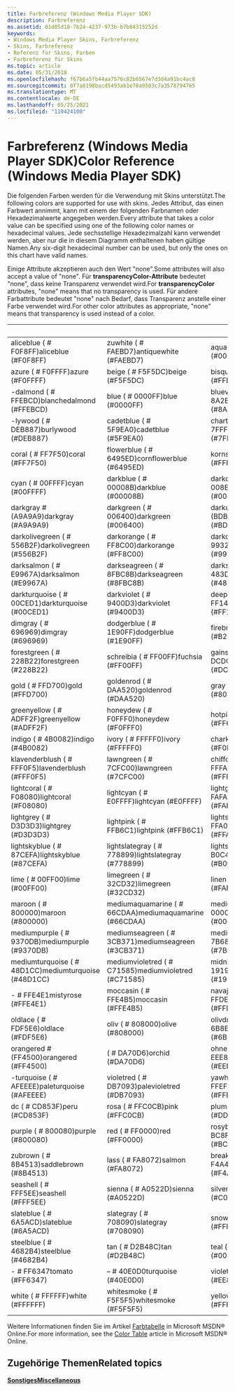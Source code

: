 ```yaml
---
title: Farbreferenz (Windows Media Player SDK)
description: Farbreferenz
ms.assetid: 01d05d18-7b24-4237-973b-b7b84315252d
keywords:
- Windows Media Player Skins, Farbreferenz
- Skins, Farbreferenz
- Referenz für Skins, Farben
- Farbreferenz für Skins
ms.topic: article
ms.date: 05/31/2018
ms.openlocfilehash: f67b6a5fb44aa7576c82b6567e7d3d4a91bc4ac8
ms.sourcegitcommit: 0f7a8198bacd5493ab1e78a9583c7a3578794765
ms.translationtype: MT
ms.contentlocale: de-DE
ms.lasthandoff: 05/25/2021
ms.locfileid: "110424100"
---
```

# <a name="color-reference-windows-media-player-sdk"></a><span data-ttu-id="579e8-107">Farbreferenz (Windows Media Player SDK)</span><span class="sxs-lookup"><span data-stu-id="579e8-107">Color Reference (Windows Media Player SDK)</span></span>

<span data-ttu-id="579e8-108">Die folgenden Farben werden für die Verwendung mit Skins unterstützt.</span><span class="sxs-lookup"><span data-stu-id="579e8-108">The following colors are supported for use with skins.</span></span> <span data-ttu-id="579e8-109">Jedes Attribut, das einen Farbwert annimmt, kann mit einem der folgenden Farbnamen oder Hexadezimalwerte angegeben werden.</span><span class="sxs-lookup"><span data-stu-id="579e8-109">Every attribute that takes a color value can be specified using one of the following color names or hexadecimal values.</span></span> <span data-ttu-id="579e8-110">Jede sechsstellige Hexadezimalzahl kann verwendet werden, aber nur die in diesem Diagramm enthaltenen haben gültige Namen.</span><span class="sxs-lookup"><span data-stu-id="579e8-110">Any six-digit hexadecimal number can be used, but only the ones on this chart have valid names.</span></span>

<span data-ttu-id="579e8-111">Einige Attribute akzeptieren auch den Wert "none".</span><span class="sxs-lookup"><span data-stu-id="579e8-111">Some attributes will also accept a value of "none".</span></span> <span data-ttu-id="579e8-112">Für **transparencyColor-Attribute** bedeutet "none", dass keine Transparenz verwendet wird.</span><span class="sxs-lookup"><span data-stu-id="579e8-112">For **transparencyColor** attributes, "none" means that no transparency is used.</span></span> <span data-ttu-id="579e8-113">Für andere Farbattribute bedeutet "none" nach Bedarf, dass Transparenz anstelle einer Farbe verwendet wird.</span><span class="sxs-lookup"><span data-stu-id="579e8-113">For other color attributes as appropriate, "none" means that transparency is used instead of a color.</span></span>



|          &nbsp;            |            &nbsp;           |             &nbsp;              |           &nbsp;             |
|----------------------------|-----------------------------|---------------------------------|------------------------------|
| <span data-ttu-id="579e8-114">aliceblue ( \# F0F8FF)</span><span class="sxs-lookup"><span data-stu-id="579e8-114">aliceblue (\#F0F8FF)</span></span>       | <span data-ttu-id="579e8-115">zuwhite ( \# FAEBD7)</span><span class="sxs-lookup"><span data-stu-id="579e8-115">antiquewhite (\#FAEBD7)</span></span>     | <span data-ttu-id="579e8-116">aqua ( \# 00FFFF)</span><span class="sxs-lookup"><span data-stu-id="579e8-116">aqua (\#00FFFF)</span></span>                 | <span data-ttu-id="579e8-117">aquamarine ( \# 7FFFD4)</span><span class="sxs-lookup"><span data-stu-id="579e8-117">aquamarine (\#7FFFD4)</span></span>        |
| <span data-ttu-id="579e8-118">azure ( \# F0FFFF)</span><span class="sxs-lookup"><span data-stu-id="579e8-118">azure (\#F0FFFF)</span></span>           | <span data-ttu-id="579e8-119">beige ( \# F5F5DC)</span><span class="sxs-lookup"><span data-stu-id="579e8-119">beige (\#F5F5DC)</span></span>            | <span data-ttu-id="579e8-120">bisque ( \# FFE4C4)</span><span class="sxs-lookup"><span data-stu-id="579e8-120">bisque (\#FFE4C4)</span></span>               | <span data-ttu-id="579e8-121">black ( \# 000000)</span><span class="sxs-lookup"><span data-stu-id="579e8-121">black (\#000000)</span></span>             |
| <span data-ttu-id="579e8-122">-dalmond ( \# FFEBCD)</span><span class="sxs-lookup"><span data-stu-id="579e8-122">blanchedalmond (\#FFEBCD)</span></span>  | <span data-ttu-id="579e8-123">blue ( \# 0000FF)</span><span class="sxs-lookup"><span data-stu-id="579e8-123">blue (\#0000FF)</span></span>             | <span data-ttu-id="579e8-124">blueviolet ( \# 8A2BE2)</span><span class="sxs-lookup"><span data-stu-id="579e8-124">blueviolet (\#8A2BE2)</span></span>           | <span data-ttu-id="579e8-125">brown ( \# A52A2A)</span><span class="sxs-lookup"><span data-stu-id="579e8-125">brown (\#A52A2A)</span></span>             |
| <span data-ttu-id="579e8-126">-lywood ( \# DEB887)</span><span class="sxs-lookup"><span data-stu-id="579e8-126">burlywood (\#DEB887)</span></span>       | <span data-ttu-id="579e8-127">cadetblue ( \# 5F9EA0)</span><span class="sxs-lookup"><span data-stu-id="579e8-127">cadetblue (\#5F9EA0)</span></span>        | <span data-ttu-id="579e8-128">chartreuse ( \# 7FFF00)</span><span class="sxs-lookup"><span data-stu-id="579e8-128">chartreuse (\#7FFF00)</span></span>           | <span data-ttu-id="579e8-129">chocolate ( \# D2691E)</span><span class="sxs-lookup"><span data-stu-id="579e8-129">chocolate (\#D2691E)</span></span>         |
| <span data-ttu-id="579e8-130">coral ( \# FF7F50)</span><span class="sxs-lookup"><span data-stu-id="579e8-130">coral (\#FF7F50)</span></span>           | <span data-ttu-id="579e8-131">flowerblue ( \# 6495ED)</span><span class="sxs-lookup"><span data-stu-id="579e8-131">cornflowerblue (\#6495ED)</span></span>   | <span data-ttu-id="579e8-132">kornsilk ( \# FFF8DC)</span><span class="sxs-lookup"><span data-stu-id="579e8-132">cornsilk (\#FFF8DC)</span></span>             | <span data-ttu-id="579e8-133">crimson ( \# DC143C)</span><span class="sxs-lookup"><span data-stu-id="579e8-133">crimson (\#DC143C)</span></span>           |
| <span data-ttu-id="579e8-134">cyan ( \# 00FFFF)</span><span class="sxs-lookup"><span data-stu-id="579e8-134">cyan (\#00FFFF)</span></span>            | <span data-ttu-id="579e8-135">darkblue ( \# 00008B)</span><span class="sxs-lookup"><span data-stu-id="579e8-135">darkblue (\#00008B)</span></span>         | <span data-ttu-id="579e8-136">darkcyan ( \# 008B8B)</span><span class="sxs-lookup"><span data-stu-id="579e8-136">darkcyan (\#008B8B)</span></span>             | <span data-ttu-id="579e8-137">darkppeenrod ( \# B8860B)</span><span class="sxs-lookup"><span data-stu-id="579e8-137">darkgoldenrod (\#B8860B)</span></span>     |
| <span data-ttu-id="579e8-138">darkgray \# (A9A9A9)</span><span class="sxs-lookup"><span data-stu-id="579e8-138">darkgray (\#A9A9A9)</span></span>        | <span data-ttu-id="579e8-139">darkgreen ( \# 006400)</span><span class="sxs-lookup"><span data-stu-id="579e8-139">darkgreen (\#006400)</span></span>        | <span data-ttu-id="579e8-140">darkunkowki \# (BDB76B)</span><span class="sxs-lookup"><span data-stu-id="579e8-140">darkkhaki (\#BDB76B)</span></span>            | <span data-ttu-id="579e8-141">darkmagenta ( \# 8B008B)</span><span class="sxs-lookup"><span data-stu-id="579e8-141">darkmagenta (\#8B008B)</span></span>       |
| <span data-ttu-id="579e8-142">darkolivegreen ( \# 556B2F)</span><span class="sxs-lookup"><span data-stu-id="579e8-142">darkolivegreen (\#556B2F)</span></span>  | <span data-ttu-id="579e8-143">darkorange ( \# FF8C00)</span><span class="sxs-lookup"><span data-stu-id="579e8-143">darkorange (\#FF8C00)</span></span>       | <span data-ttu-id="579e8-144">darkorchid ( \# 9932CC)</span><span class="sxs-lookup"><span data-stu-id="579e8-144">darkorchid (\#9932CC)</span></span>           | <span data-ttu-id="579e8-145">darkred ( \# 8B0000)</span><span class="sxs-lookup"><span data-stu-id="579e8-145">darkred (\#8B0000)</span></span>           |
| <span data-ttu-id="579e8-146">darksalmon ( \# E9967A)</span><span class="sxs-lookup"><span data-stu-id="579e8-146">darksalmon (\#E9967A)</span></span>      | <span data-ttu-id="579e8-147">darkseagreen ( \# 8FBC8B)</span><span class="sxs-lookup"><span data-stu-id="579e8-147">darkseagreen (\#8FBC8B)</span></span>     | <span data-ttu-id="579e8-148">darkslateblue ( \# 483D8B)</span><span class="sxs-lookup"><span data-stu-id="579e8-148">darkslateblue (\#483D8B)</span></span>        | <span data-ttu-id="579e8-149">darkslategray ( \# 2F4F4F)</span><span class="sxs-lookup"><span data-stu-id="579e8-149">darkslategray (\#2F4F4F)</span></span>     |
| <span data-ttu-id="579e8-150">darkturquoise ( \# 00CED1)</span><span class="sxs-lookup"><span data-stu-id="579e8-150">darkturquoise (\#00CED1)</span></span>   | <span data-ttu-id="579e8-151">darkviolet ( \# 9400D3)</span><span class="sxs-lookup"><span data-stu-id="579e8-151">darkviolet (\#9400D3)</span></span>       | <span data-ttu-id="579e8-152">deeppink ( \# FF1493)</span><span class="sxs-lookup"><span data-stu-id="579e8-152">deeppink (\#FF1493)</span></span>             | <span data-ttu-id="579e8-153">deepskyblue ( \# 00BFFF)</span><span class="sxs-lookup"><span data-stu-id="579e8-153">deepskyblue (\#00BFFF)</span></span>       |
| <span data-ttu-id="579e8-154">dimgray ( \# 696969)</span><span class="sxs-lookup"><span data-stu-id="579e8-154">dimgray (\#696969)</span></span>         | <span data-ttu-id="579e8-155">dodgerblue ( \# 1E90FF)</span><span class="sxs-lookup"><span data-stu-id="579e8-155">dodgerblue (\#1E90FF)</span></span>       | <span data-ttu-id="579e8-156">firebrick ( \# B22222)</span><span class="sxs-lookup"><span data-stu-id="579e8-156">firebrick (\#B22222)</span></span>            | <span data-ttu-id="579e8-157">white ( \# FFFAF0)</span><span class="sxs-lookup"><span data-stu-id="579e8-157">floralwhite (\#FFFAF0)</span></span>       |
| <span data-ttu-id="579e8-158">forestgreen ( \# 228B22)</span><span class="sxs-lookup"><span data-stu-id="579e8-158">forestgreen (\#228B22)</span></span>     | <span data-ttu-id="579e8-159">schreibia ( \# FF00FF)</span><span class="sxs-lookup"><span data-stu-id="579e8-159">fuchsia (\#FF00FF)</span></span>          | <span data-ttu-id="579e8-160">gainsboro ( \# DCDCDC)</span><span class="sxs-lookup"><span data-stu-id="579e8-160">gainsboro (\#DCDCDC)</span></span>            | <span data-ttu-id="579e8-161">ghostwhite ( \# F8F8FF)</span><span class="sxs-lookup"><span data-stu-id="579e8-161">ghostwhite (\#F8F8FF)</span></span>        |
| <span data-ttu-id="579e8-162">gold ( \# FFD700)</span><span class="sxs-lookup"><span data-stu-id="579e8-162">gold (\#FFD700)</span></span>            | <span data-ttu-id="579e8-163">goldenrod ( \# DAA520)</span><span class="sxs-lookup"><span data-stu-id="579e8-163">goldenrod (\#DAA520)</span></span>        | <span data-ttu-id="579e8-164">gray ( \# 808080)</span><span class="sxs-lookup"><span data-stu-id="579e8-164">gray (\#808080)</span></span>                 | <span data-ttu-id="579e8-165">green ( \# 008000)</span><span class="sxs-lookup"><span data-stu-id="579e8-165">green (\#008000)</span></span>             |
| <span data-ttu-id="579e8-166">greenyellow ( \# ADFF2F)</span><span class="sxs-lookup"><span data-stu-id="579e8-166">greenyellow (\#ADFF2F)</span></span>     | <span data-ttu-id="579e8-167">honeydew ( \# F0FFF0)</span><span class="sxs-lookup"><span data-stu-id="579e8-167">honeydew (\#F0FFF0)</span></span>         | <span data-ttu-id="579e8-168">hotpink ( \# FF69B4)</span><span class="sxs-lookup"><span data-stu-id="579e8-168">hotpink (\#FF69B4)</span></span>              | <span data-ttu-id="579e8-169">indiared ( \# CD5C5C)</span><span class="sxs-lookup"><span data-stu-id="579e8-169">indianred (\#CD5C5C)</span></span>         |
| <span data-ttu-id="579e8-170">indigo ( \# 4B0082)</span><span class="sxs-lookup"><span data-stu-id="579e8-170">indigo (\#4B0082)</span></span>          | <span data-ttu-id="579e8-171">ivory ( \# FFFFF0)</span><span class="sxs-lookup"><span data-stu-id="579e8-171">ivory (\#FFFFF0)</span></span>            | <span data-ttu-id="579e8-172">charki \# (F0E68C)</span><span class="sxs-lookup"><span data-stu-id="579e8-172">khaki (\#F0E68C)</span></span>                | <span data-ttu-id="579e8-173">klavender ( \# E6E6FA)</span><span class="sxs-lookup"><span data-stu-id="579e8-173">lavender (\#E6E6FA)</span></span>          |
| <span data-ttu-id="579e8-174">klavenderblush ( \# FFF0F5)</span><span class="sxs-lookup"><span data-stu-id="579e8-174">lavenderblush (\#FFF0F5)</span></span>   | <span data-ttu-id="579e8-175">lawngreen ( \# 7CFC00)</span><span class="sxs-lookup"><span data-stu-id="579e8-175">lawngreen (\#7CFC00)</span></span>        | <span data-ttu-id="579e8-176">chiffon ( \# FFFACD)</span><span class="sxs-lookup"><span data-stu-id="579e8-176">lemonchiffon (\#FFFACD)</span></span>         | <span data-ttu-id="579e8-177">lightblue ( \# ADD8E6)</span><span class="sxs-lookup"><span data-stu-id="579e8-177">lightblue (\#ADD8E6)</span></span>         |
| <span data-ttu-id="579e8-178">lightcoral ( \# F08080)</span><span class="sxs-lookup"><span data-stu-id="579e8-178">lightcoral (\#F08080)</span></span>      | <span data-ttu-id="579e8-179">lightcyan ( \# E0FFFF)</span><span class="sxs-lookup"><span data-stu-id="579e8-179">lightcyan (\#E0FFFF)</span></span>        | <span data-ttu-id="579e8-180">lightglühenrodyellow ( \# FAFAD2)</span><span class="sxs-lookup"><span data-stu-id="579e8-180">lightgoldenrodyellow (\#FAFAD2)</span></span> | <span data-ttu-id="579e8-181">lightgreen ( \# 90EE90)</span><span class="sxs-lookup"><span data-stu-id="579e8-181">lightgreen (\#90EE90)</span></span>        |
| <span data-ttu-id="579e8-182">lightgrey ( \# D3D3D3)</span><span class="sxs-lookup"><span data-stu-id="579e8-182">lightgrey (\#D3D3D3)</span></span>       | <span data-ttu-id="579e8-183">lightpink ( \# FFB6C1)</span><span class="sxs-lookup"><span data-stu-id="579e8-183">lightpink (\#FFB6C1)</span></span>        | <span data-ttu-id="579e8-184">lightsalmon ( \# FFA07A)</span><span class="sxs-lookup"><span data-stu-id="579e8-184">lightsalmon (\#FFA07A)</span></span>          | <span data-ttu-id="579e8-185">lightseagreen ( \# 20B2AA)</span><span class="sxs-lookup"><span data-stu-id="579e8-185">lightseagreen (\#20B2AA)</span></span>     |
| <span data-ttu-id="579e8-186">lightskyblue ( \# 87CEFA)</span><span class="sxs-lookup"><span data-stu-id="579e8-186">lightskyblue (\#87CEFA)</span></span>    | <span data-ttu-id="579e8-187">lightslategray ( \# 778899)</span><span class="sxs-lookup"><span data-stu-id="579e8-187">lightslategray (\#778899)</span></span>   | <span data-ttu-id="579e8-188">lightsteelblue ( \# B0C4DE)</span><span class="sxs-lookup"><span data-stu-id="579e8-188">lightsteelblue (\#B0C4DE)</span></span>       | <span data-ttu-id="579e8-189">lightyellow ( \# FFFFE0)</span><span class="sxs-lookup"><span data-stu-id="579e8-189">lightyellow (\#FFFFE0)</span></span>       |
| <span data-ttu-id="579e8-190">lime ( \# 00FF00)</span><span class="sxs-lookup"><span data-stu-id="579e8-190">lime (\#00FF00)</span></span>            | <span data-ttu-id="579e8-191">limegreen ( \# 32CD32)</span><span class="sxs-lookup"><span data-stu-id="579e8-191">limegreen (\#32CD32)</span></span>        | <span data-ttu-id="579e8-192">linen ( \# FAF0E6)</span><span class="sxs-lookup"><span data-stu-id="579e8-192">linen (\#FAF0E6)</span></span>                | <span data-ttu-id="579e8-193">magenta ( \# FF00FF)</span><span class="sxs-lookup"><span data-stu-id="579e8-193">magenta (\#FF00FF)</span></span>           |
| <span data-ttu-id="579e8-194">maroon ( \# 800000)</span><span class="sxs-lookup"><span data-stu-id="579e8-194">maroon (\#800000)</span></span>          | <span data-ttu-id="579e8-195">mediumaquamarine ( \# 66CDAA)</span><span class="sxs-lookup"><span data-stu-id="579e8-195">mediumaquamarine (\#66CDAA)</span></span> | <span data-ttu-id="579e8-196">mediumblue ( \# 0000CD)</span><span class="sxs-lookup"><span data-stu-id="579e8-196">mediumblue (\#0000CD)</span></span>           | <span data-ttu-id="579e8-197">mediumorchid ( \# BA55D3)</span><span class="sxs-lookup"><span data-stu-id="579e8-197">mediumorchid (\#BA55D3)</span></span>      |
| <span data-ttu-id="579e8-198">mediumpurple ( \# 9370DB)</span><span class="sxs-lookup"><span data-stu-id="579e8-198">mediumpurple (\#9370DB)</span></span>    | <span data-ttu-id="579e8-199">mediumseagreen ( \# 3CB371)</span><span class="sxs-lookup"><span data-stu-id="579e8-199">mediumseagreen (\#3CB371)</span></span>   | <span data-ttu-id="579e8-200">mediumslateblue ( \# 7B68EE)</span><span class="sxs-lookup"><span data-stu-id="579e8-200">mediumslateblue (\#7B68EE)</span></span>      | <span data-ttu-id="579e8-201">mediumspringgreen ( \# 00FA9A)</span><span class="sxs-lookup"><span data-stu-id="579e8-201">mediumspringgreen (\#00FA9A)</span></span> |
| <span data-ttu-id="579e8-202">mediumturquoise ( \# 48D1CC)</span><span class="sxs-lookup"><span data-stu-id="579e8-202">mediumturquoise (\#48D1CC)</span></span> | <span data-ttu-id="579e8-203">mediumvioletred ( \# C71585)</span><span class="sxs-lookup"><span data-stu-id="579e8-203">mediumvioletred (\#C71585)</span></span>  | <span data-ttu-id="579e8-204">midnightblue ( \# 191970)</span><span class="sxs-lookup"><span data-stu-id="579e8-204">midnightblue (\#191970)</span></span>         | <span data-ttu-id="579e8-205">mintcream ( \# F5FFFA)</span><span class="sxs-lookup"><span data-stu-id="579e8-205">mintcream (\#F5FFFA)</span></span>         |
| <span data-ttu-id="579e8-206">- \# FFE4E1</span><span class="sxs-lookup"><span data-stu-id="579e8-206">mistyrose (\#FFE4E1)</span></span>       | <span data-ttu-id="579e8-207">moccasin ( \# FFE4B5)</span><span class="sxs-lookup"><span data-stu-id="579e8-207">moccasin (\#FFE4B5)</span></span>         | <span data-ttu-id="579e8-208">navajowhite ( \# FFDEAD)</span><span class="sxs-lookup"><span data-stu-id="579e8-208">navajowhite (\#FFDEAD)</span></span>          | <span data-ttu-id="579e8-209">ohne ( \# 000080)</span><span class="sxs-lookup"><span data-stu-id="579e8-209">navy (\#000080)</span></span>              |
| <span data-ttu-id="579e8-210">oldlace ( \# FDF5E6)</span><span class="sxs-lookup"><span data-stu-id="579e8-210">oldlace (\#FDF5E6)</span></span>         | <span data-ttu-id="579e8-211">oliv ( \# 808000)</span><span class="sxs-lookup"><span data-stu-id="579e8-211">olive (\#808000)</span></span>            | <span data-ttu-id="579e8-212">olivdrab ( \# 6B8E23)</span><span class="sxs-lookup"><span data-stu-id="579e8-212">olivedrab (\#6B8E23)</span></span>            | <span data-ttu-id="579e8-213">orange ( \# FFA500)</span><span class="sxs-lookup"><span data-stu-id="579e8-213">orange (\#FFA500)</span></span>            |
| <span data-ttu-id="579e8-214">orangered \# (FF4500)</span><span class="sxs-lookup"><span data-stu-id="579e8-214">orangered (\#FF4500)</span></span>       | <span data-ttu-id="579e8-215">( \# DA70D6)</span><span class="sxs-lookup"><span data-stu-id="579e8-215">orchid (\#DA70D6)</span></span>           | <span data-ttu-id="579e8-216">ohne Zudenrod ( \# EEE8AA)</span><span class="sxs-lookup"><span data-stu-id="579e8-216">palegoldenrod (\#EEE8AA)</span></span>        | <span data-ttu-id="579e8-217">-green ( \# 98FB98)</span><span class="sxs-lookup"><span data-stu-id="579e8-217">palegreen (\#98FB98)</span></span>         |
| <span data-ttu-id="579e8-218">-turquoise ( \# AFEEEE)</span><span class="sxs-lookup"><span data-stu-id="579e8-218">paleturquoise (\#AFEEEE)</span></span>   | <span data-ttu-id="579e8-219">violetred ( \# DB7093)</span><span class="sxs-lookup"><span data-stu-id="579e8-219">palevioletred (\#DB7093)</span></span>    | <span data-ttu-id="579e8-220">yawhip ( \# FFEFD5)</span><span class="sxs-lookup"><span data-stu-id="579e8-220">papayawhip (\#FFEFD5)</span></span>           | <span data-ttu-id="579e8-221">peachpuff ( \# FFDAB9)</span><span class="sxs-lookup"><span data-stu-id="579e8-221">peachpuff (\#FFDAB9)</span></span>         |
| <span data-ttu-id="579e8-222">dc ( \# CD853F)</span><span class="sxs-lookup"><span data-stu-id="579e8-222">peru (\#CD853F)</span></span>            | <span data-ttu-id="579e8-223">rosa ( \# FFC0CB)</span><span class="sxs-lookup"><span data-stu-id="579e8-223">pink (\#FFC0CB)</span></span>             | <span data-ttu-id="579e8-224">plum ( \# DDA0DD)</span><span class="sxs-lookup"><span data-stu-id="579e8-224">plum (\#DDA0DD)</span></span>                 | <span data-ttu-id="579e8-225">blue ( \# B0E0E6)</span><span class="sxs-lookup"><span data-stu-id="579e8-225">powderblue (\#B0E0E6)</span></span>        |
| <span data-ttu-id="579e8-226">purple ( \# 800080)</span><span class="sxs-lookup"><span data-stu-id="579e8-226">purple (\#800080)</span></span>          | <span data-ttu-id="579e8-227">red ( \# FF0000)</span><span class="sxs-lookup"><span data-stu-id="579e8-227">red (\#FF0000)</span></span>              | <span data-ttu-id="579e8-228">rosybrown ( \# BC8F8F)</span><span class="sxs-lookup"><span data-stu-id="579e8-228">rosybrown (\#BC8F8F)</span></span>            | <span data-ttu-id="579e8-229">blue ( \# 4169E1)</span><span class="sxs-lookup"><span data-stu-id="579e8-229">royalblue (\#4169E1)</span></span>         |
| <span data-ttu-id="579e8-230">zubrown ( \# 8B4513)</span><span class="sxs-lookup"><span data-stu-id="579e8-230">saddlebrown (\#8B4513)</span></span>     | <span data-ttu-id="579e8-231">lass ( \# FA8072)</span><span class="sxs-lookup"><span data-stu-id="579e8-231">salmon (\#FA8072)</span></span>           | <span data-ttu-id="579e8-232">breakbrown ( \# F4A460)</span><span class="sxs-lookup"><span data-stu-id="579e8-232">sandybrown (\#F4A460)</span></span>           | <span data-ttu-id="579e8-233">seagreen ( \# 2E8B57)</span><span class="sxs-lookup"><span data-stu-id="579e8-233">seagreen (\#2E8B57)</span></span>          |
| <span data-ttu-id="579e8-234">seashell ( \# FFF5EE)</span><span class="sxs-lookup"><span data-stu-id="579e8-234">seashell (\#FFF5EE)</span></span>        | <span data-ttu-id="579e8-235">sienna ( \# A0522D)</span><span class="sxs-lookup"><span data-stu-id="579e8-235">sienna (\#A0522D)</span></span>           | <span data-ttu-id="579e8-236">silver ( \# C0C0C0)</span><span class="sxs-lookup"><span data-stu-id="579e8-236">silver (\#C0C0C0)</span></span>               | <span data-ttu-id="579e8-237">skyblue ( \# 87CEEB)</span><span class="sxs-lookup"><span data-stu-id="579e8-237">skyblue (\#87CEEB)</span></span>           |
| <span data-ttu-id="579e8-238">slateblue ( \# 6A5ACD)</span><span class="sxs-lookup"><span data-stu-id="579e8-238">slateblue (\#6A5ACD)</span></span>       | <span data-ttu-id="579e8-239">slategray ( \# 708090)</span><span class="sxs-lookup"><span data-stu-id="579e8-239">slategray (\#708090)</span></span>        | <span data-ttu-id="579e8-240">snow ( \# FFFAFA)</span><span class="sxs-lookup"><span data-stu-id="579e8-240">snow (\#FFFAFA)</span></span>                 | <span data-ttu-id="579e8-241">springgreen ( \# 00FF7F)</span><span class="sxs-lookup"><span data-stu-id="579e8-241">springgreen (\#00FF7F)</span></span>       |
| <span data-ttu-id="579e8-242">steelblue ( \# 4682B4)</span><span class="sxs-lookup"><span data-stu-id="579e8-242">steelblue (\#4682B4)</span></span>       | <span data-ttu-id="579e8-243">tan ( \# D2B48C)</span><span class="sxs-lookup"><span data-stu-id="579e8-243">tan (\#D2B48C)</span></span>              | <span data-ttu-id="579e8-244">teal ( \# 008080)</span><span class="sxs-lookup"><span data-stu-id="579e8-244">teal (\#008080)</span></span>                 | <span data-ttu-id="579e8-245">thistle ( \# D8BFD8)</span><span class="sxs-lookup"><span data-stu-id="579e8-245">thistle (\#D8BFD8)</span></span>           |
| <span data-ttu-id="579e8-246">- \# FF6347</span><span class="sxs-lookup"><span data-stu-id="579e8-246">tomato (\#FF6347)</span></span>          | <span data-ttu-id="579e8-247">– \# 40E0D0</span><span class="sxs-lookup"><span data-stu-id="579e8-247">turquoise (\#40E0D0)</span></span>        | <span data-ttu-id="579e8-248">violet ( \# EE82EE)</span><span class="sxs-lookup"><span data-stu-id="579e8-248">violet (\#EE82EE)</span></span>               | <span data-ttu-id="579e8-249">( \# F5DEB3)</span><span class="sxs-lookup"><span data-stu-id="579e8-249">wheat (\#F5DEB3)</span></span>             |
| <span data-ttu-id="579e8-250">white ( \# FFFFFF)</span><span class="sxs-lookup"><span data-stu-id="579e8-250">white (\#FFFFFF)</span></span>           | <span data-ttu-id="579e8-251">whitesmoke ( \# F5F5F5)</span><span class="sxs-lookup"><span data-stu-id="579e8-251">whitesmoke (\#F5F5F5)</span></span>       | <span data-ttu-id="579e8-252">yellow ( \# FFFF00)</span><span class="sxs-lookup"><span data-stu-id="579e8-252">yellow (\#FFFF00)</span></span>               | <span data-ttu-id="579e8-253">yellowgreen ( \# 9ACD32)</span><span class="sxs-lookup"><span data-stu-id="579e8-253">yellowgreen (\#9ACD32)</span></span>       |



 

<span data-ttu-id="579e8-254">Weitere Informationen finden Sie im Artikel [Farbtabelle](https://msdn.microsoft.com/library/ms531197.aspx) in Microsoft MSDN® Online.</span><span class="sxs-lookup"><span data-stu-id="579e8-254">For more information, see the [Color Table](https://msdn.microsoft.com/library/ms531197.aspx) article in Microsoft MSDN® Online.</span></span>

## <a name="related-topics"></a><span data-ttu-id="579e8-255">Zugehörige Themen</span><span class="sxs-lookup"><span data-stu-id="579e8-255">Related topics</span></span>

<dl> <dt>

[<span data-ttu-id="579e8-256">**Sonstiges**</span><span class="sxs-lookup"><span data-stu-id="579e8-256">**Miscellaneous**</span></span>](miscellaneous.md)
</dt> </dl>

 

 




